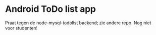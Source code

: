 # Android ToDo list app
Praat tegen de node-mysql-todolist backend; zie andere repo. Nog niet voor studenten!

